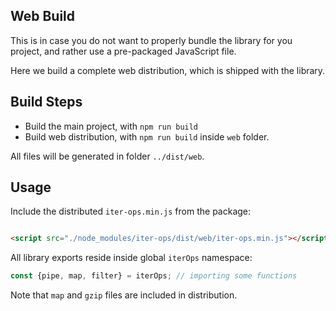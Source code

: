 Web Build
---------

This is in case you do not want to properly bundle the library for you project, and rather use a pre-packaged JavaScript
file.

Here we build a complete web distribution, which is shipped with the library.

## Build Steps

* Build the main project, with `npm run build`
* Build web distribution, with `npm run build` inside `web` folder.

All files will be generated in folder `../dist/web`.

## Usage

Include the distributed `iter-ops.min.js` from the package:

```html

<script src="./node_modules/iter-ops/dist/web/iter-ops.min.js"></script>
```

All library exports reside inside global `iterOps` namespace:

```js
const {pipe, map, filter} = iterOps; // importing some functions
```

Note that `map` and `gzip` files are included in distribution.

